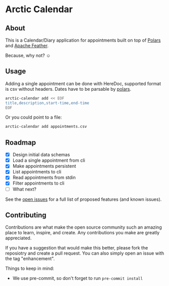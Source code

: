 # Arctic Calendar

## About

This is a Calendar/Diary application for appointments
built on top of [Polars][polars] and [Apache Feather][apache-feather].

Because, why not? :relaxed:

## Usage

Adding a single appointment can be done with HereDoc, supported format is csv
without headers. Dates have to be parsable by [polars][polars].

```sh
arctic-calendar add << EOF
title,description,start-time,end-time
EOF
```

Or you could point to a file:

```sh
arctic-calendar add appointments.csv
```

## Roadmap

- [x] Design initial data schemas
- [x] Load a single appointment from cli
- [x] Make appointments persistent
- [x] List appointments to cli
- [x] Read appointments from stdin
- [x] Filter appointments to cli
- [ ] What next?

See the [open issues][open-issues] for a full list of
proposed features (and known issues).

## Contributing

Contributions are what make the open source community such an amazing place
to learn, inspire, and create.
Any contributions you make are greatly appreciated.

If you have a suggestion that would make this better, please fork
the reposiotry and create a pull request. You can also simply open
an issue with the tag "enhancement".

Things to keep in mind:

- We use pre-commit, so don't forget to run `pre-commit install`

[apache-feather]: https://arrow.apache.org/docs/python/feather.html
[open-issues]: https://github.com/othneildrew/Best-README-Template/issues
[polars]: https://pola.rs/
